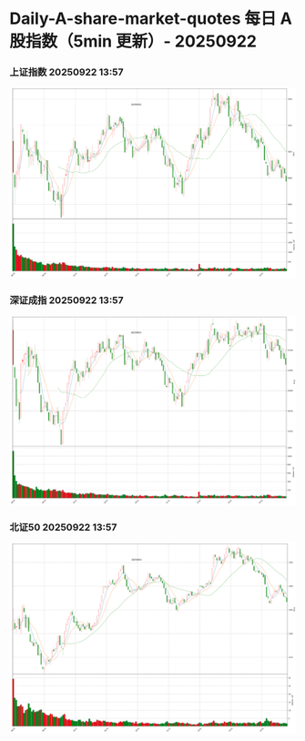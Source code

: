
# Daily-A-share-market-quotes 每日 A 股指数（5min 更新）- 20250922

### 上证指数 20250922 13:57
![](./fig/2025/9/20250922-sh000001.png)

### 深证成指 20250922 13:57
![](./fig/2025/9/20250922-sz399001.png)

### 北证50 20250922 13:57
![](./fig/2025/9/20250922-bj899050.png)
